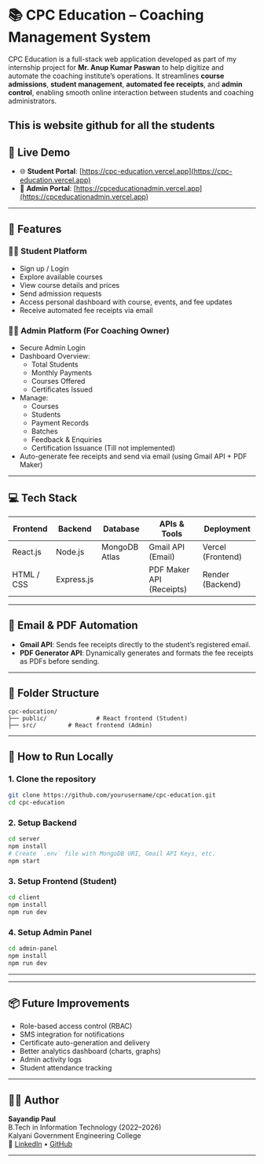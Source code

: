 # 📚 CPC Education – Coaching Management System

CPC Education is a full-stack web application developed as part of my internship project for **Mr. Anup Kumar Paswan** to help digitize and automate the coaching institute’s operations. It streamlines **course admissions**, **student management**, **automated fee receipts**, and **admin control**, enabling smooth online interaction between students and coaching administrators.


This is website github for all the students  
---

## 🔗 Live Demo

- 🌐 **Student Portal**: [https://cpc-education.vercel.app](https://cpc-education.vercel.app)
- 🔐 **Admin Portal**: [https://cpceducationadmin.vercel.app](https://cpceducationadmin.vercel.app)

---

## 🎯 Features

### 🧑‍🎓 Student Platform
- Sign up / Login
- Explore available courses
- View course details and prices
- Send admission requests
- Access personal dashboard with course, events, and fee updates
- Receive automated fee receipts via email

### 👨‍🏫 Admin Platform (For Coaching Owner)
- Secure Admin Login
- Dashboard Overview:
  - Total Students
  - Monthly Payments
  - Courses Offered
  - Certificates Issued
- Manage:
  - Courses
  - Students
  - Payment Records
  - Batches
  - Feedback & Enquiries
  - Certification Issuance (Till not implemented)
- Auto-generate fee receipts and send via email (using Gmail API + PDF Maker)

---

## 💻 Tech Stack

| Frontend        | Backend       | Database       | APIs & Tools           | Deployment         |
|-----------------|---------------|----------------|-------------------------|---------------------|
| React.js        | Node.js       | MongoDB Atlas  | Gmail API (Email)       | Vercel (Frontend)   |
| HTML / CSS      | Express.js    |                | PDF Maker API (Receipts)| Render (Backend)    |

---

## 📩 Email & PDF Automation

- **Gmail API**: Sends fee receipts directly to the student’s registered email.
- **PDF Generator API**: Dynamically generates and formats the fee receipts as PDFs before sending.

---


## 📁 Folder Structure

```
cpc-education/
├── public/              # React frontend (Student)
├── src/         # React frontend (Admin)
```

---

## 🚀 How to Run Locally

### 1. Clone the repository
```bash
git clone https://github.com/yourusername/cpc-education.git
cd cpc-education
```

### 2. Setup Backend
```bash
cd server
npm install
# Create `.env` file with MongoDB URI, Gmail API Keys, etc.
npm start
```

### 3. Setup Frontend (Student)
```bash
cd client
npm install
npm run dev
```

### 4. Setup Admin Panel
```bash
cd admin-panel
npm install
npm run dev
```

---


---

## 📦 Future Improvements

- Role-based access control (RBAC)
- SMS integration for notifications
- Certificate auto-generation and delivery
- Better analytics dashboard (charts, graphs)
- Admin activity logs
- Student attendance tracking

---

## 🙋‍♂️ Author

**Sayandip Paul**  
B.Tech in Information Technology (2022–2026)  
Kalyani Government Engineering College  
🔗 [LinkedIn](https://www.linkedin.com/in/sayandip-paul-4b66aa220) • [GitHub](https://github.com/sayandippaul)

---
